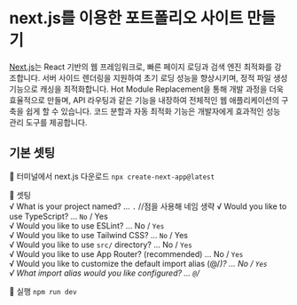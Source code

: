 # next.js를 이용한 포트폴리오 사이트 만들기

[Next.js](https://nextjs.org/)는 React 기반의 웹 프레임워크로, 빠른 페이지 로딩과 검색 엔진 최적화를 강조합니다. 서버 사이드 렌더링을 지원하여 초기 로딩 성능을 향상시키며, 정적 파일 생성 기능으로 캐싱을 최적화합니다. Hot Module Replacement을 통해 개발 과정을 더욱 효율적으로 만들며, API 라우팅과 같은 기능을 내장하여 전체적인 웹 애플리케이션의 구축을 쉽게 할 수 있습니다. 코드 분할과 자동 최적화 기능은 개발자에게 효과적인 성능 관리 도구를 제공합니다.


## 기본 셋팅

🥨 터미널에서 next.js 다운로드 `npx create-next-app@latest`

🥨 셋팅  
√ What is your project named? ... `.` //점을 사용해 네임 생략
√ Would you like to use TypeScript? ... `No` / Yes  
√ Would you like to use ESLint? ... No / `Yes`  
√ Would you like to use Tailwind CSS? ... `No` / Yes  
√ Would you like to use `src/` directory? ... No / `Yes`  
√ Would you like to use App Router? (recommended) ... No / `Yes`  
√ Would you like to customize the default import alias (@/_)? ... No / `Yes`  
√ What import alias would you like configured? ... `@`/_

🥨 실행 `npm run dev`
